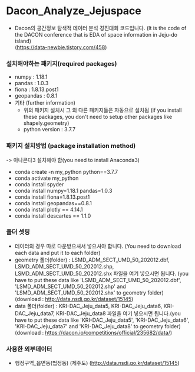 # Dacon_Analyze_Jejuspace
* Dacon의 공간정보 탐색적 데이터 분석 경진대회 코드입니다. (It is the code of the DACON conference that is EDA of space information in Jeju-do island)  
(https://data-newbie.tistory.com/458)

### 설치해야하는 패키지(required packages)
* numpy : 1.18.1
* pandas : 1.0.3
* fiona : 1.8.13.post1
* geopandas : 0.8.1
* 기타 (further information)
  * 위의 패키지 설치시 그 외 다른 패키지들은 자동으로 설치됨 (if you install these packages, you don't need to setup other packages like shapely.geometry)
  * python version : 3.7.7 

### 패키지 설치방법 (package installation method)
  -> 아나콘다3 설치해야 함(you need to install Anaconda3)
* conda create -n my_python python==3.7.7
* conda activate my_python
* conda install spyder
* conda install numpy=1.18.1 pandas=1.0.3
* conda install fiona=1.8.13.post1
* conda install geopandas==0.8.1
* conda install plotly == 4.14.1
* conda install descartes == 1.1.0

### 폴더 셋팅
* 데이터의 경우 따로 다운받으셔서 넣으셔야 합니다. (You need to download each data and put it to each folder)
* geometry 폴더(folder) : LSMD_ADM_SECT_UMD_50_202012.dbf, LSMD_ADM_SECT_UMD_50_202012.shp, LSMD_ADM_SECT_UMD_50_202012.shx 파일을 여기 넣으시면 됩니다. (you have to put these data like 'LSMD_ADM_SECT_UMD_50_202012.dbf', 'LSMD_ADM_SECT_UMD_50_202012.shp' and 'LSMD_ADM_SECT_UMD_50_202012.shx' to geometry folder)  
(download : http://data.nsdi.go.kr/dataset/15145)
* data 폴더(folder) : KRI-DAC_Jeju_data5, KRI-DAC_Jeju_data6, KRI-DAC_Jeju_data7, KRI-DAC_Jeju_data8 파일을 여기 넣으시면 됩니다.(you have to put these data like 'KRI-DAC_Jeju_data5', 'KRI-DAC_Jeju_data6', 'KRI-DAC_Jeju_data7' and 'KRI-DAC_Jeju_data8' to geometry folder)  
(download : https://dacon.io/competitions/official/235682/data/)

### 사용한 외부데이터
* 행정구역_읍면동(법정동) (제주도)
(http://data.nsdi.go.kr/dataset/15145)


